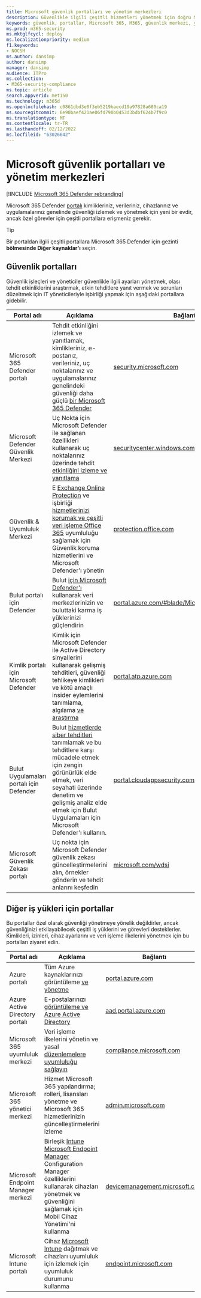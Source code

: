```yaml
---
title: Microsoft güvenlik portalları ve yönetim merkezleri
description: Güvenlikle ilgili çeşitli hizmetleri yönetmek için doğru Microsoft yönetim merkezini veya Microsoft 365 bulun
keywords: güvenlik, portallar, Microsoft 365, M365, güvenlik merkezi, yönetim merkezi, URL, bağlantı, Microsoft 365 Defender, Uç Nokta için Microsoft Defender, Microsoft Defender Güvenlik Merkezi, Kimlik için Microsoft Defender, kimlik için Microsoft Defender Office 365 , MCAS, WDSI, SCC, Intune, MDM, MEM, ASC, Bulut Uygulamaları Güvenliği, Azure AD, güvenlik & merkezi
ms.prod: m365-security
ms.mktglfcycl: deploy
ms.localizationpriority: medium
f1.keywords:
- NOCSH
ms.author: dansimp
author: dansimp
manager: dansimp
audience: ITPro
ms.collection:
- M365-security-compliance
ms.topic: article
search.appverid: met150
ms.technology: m365d
ms.openlocfilehash: c0861dbd3e0f3eb5219baecd19a97828a680ca19
ms.sourcegitcommit: 6e90baef421ae06fd790b0453d3bdbf624b7f9c0
ms.translationtype: MT
ms.contentlocale: tr-TR
ms.lasthandoff: 02/12/2022
ms.locfileid: "63026642"
---
```

# <a name="microsoft-security-portals-and-admin-centers"></a>Microsoft güvenlik portalları ve yönetim merkezleri

[!INCLUDE [Microsoft 365 Defender rebranding](../includes/microsoft-defender.md)]

Microsoft 365 Defender [portalı](microsoft-365-defender.md#the-microsoft-365-defender-portal) kimlikleriniz, verileriniz, cihazlarınız ve uygulamalarınız genelinde güvenliği izlemek ve yönetmek için yeni bir evdir, ancak özel görevler için çeşitli portallara erişmeniz gerekir.

> [!TIP] 
> Bir portaldan ilgili çeşitli portallara Microsoft 365 Defender için gezinti **bölmesinde Diğer kaynaklar'ı** seçin.

## <a name="security-portals"></a>Güvenlik portalları

Güvenlik işleçleri ve yöneticiler güvenlikle ilgili ayarları yönetmek, olası tehdit etkinliklerini araştırmak, etkin tehditlere yanıt vermek ve sorunları düzeltmek için IT yöneticileriyle işbirliği yapmak için aşağıdaki portallara gidebilir.
<p></p>

| Portal adı | Açıklama | Bağlantı |
|---|---|---| 
| Microsoft 365 Defender portalı | Tehdit etkinliğini izlemek ve yanıtlamak, kimlikleriniz, e-postanız, verileriniz, uç noktalarınız ve uygulamalarınız genelindeki güvenliği daha güçlü [bir Microsoft 365 Defender](microsoft-365-defender.md) | [security.microsoft.com](https://security.microsoft.com/) |
| Microsoft Defender Güvenlik Merkezi | Uç Nokta için Microsoft Defender ile sağlanan özellikleri kullanarak uç noktalarınız üzerinde tehdit [etkinliğini izleme ve yanıtlama](/windows/security/threat-protection/microsoft-defender-atp/microsoft-defender-advanced-threat-protection) | [securitycenter.windows.com](https://securitycenter.microsoft.com/) |
| Güvenlik & Uyumluluk Merkezi | E [Exchange Online Protection](../office-365-security/exchange-online-protection-overview.md) ve işbirliği [hizmetlerinizi korumak ve çeşitli veri işleme Office 365](/microsoft-365/security/office-365-security/defender-for-office-365) uyumluluğu sağlamak için Güvenlik koruma hizmetlerini ve Microsoft Defender'ı yönetin | [protection.office.com](https://protection.office.com) |
| Bulut portalı için Defender | Bulut [için Microsoft Defender'ı](/azure/security-center/security-center-intro) kullanarak veri merkezlerinizin ve buluttaki karma iş yüklerinizi güçlendirin | [portal.azure.com/#blade/Microsoft_Azure_Security](https://portal.azure.com/#blade/Microsoft_Azure_Security/SecurityMenuBlade/0) |
| Kimlik portalı için Microsoft Defender | Kimlik için Microsoft Defender ile Active Directory sinyallerini kullanarak gelişmiş tehditleri, güvenliği tehlikeye kimlikleri ve kötü amaçlı insider eylemlerini tanımlama, algılama [ve araştırma](/azure-advanced-threat-protection/what-is-atp) | [portal.atp.azure.com](https://portal.atp.azure.com/) |
| Bulut Uygulamaları portalı için Defender | Bulut [hizmetlerde siber tehditleri](/cloud-app-security/what-is-cloud-app-security) tanımlamak ve bu tehditlere karşı mücadele etmek için zengin görünürlük elde etmek, veri seyahati üzerinde denetim ve gelişmiş analiz elde etmek için Bulut Uygulamaları için Microsoft Defender'ı kullanın. | [portal.cloudappsecurity.com](https://portal.cloudappsecurity.com/) |
| Microsoft Güvenlik Zekası portalı | Uç nokta için Microsoft Defender güvenlik zekası güncelleştirmelerini alın, örnekler gönderin ve tehdit anlarını keşfedin | [microsoft.com/wdsi](https://microsoft.com/wdsi) |

## <a name="portals-for-other-workloads"></a>Diğer iş yükleri için portallar

Bu portallar özel olarak güvenliği yönetmeye yönelik değildirler, ancak güvenliğinizi etkilayabilecek çeşitli iş yüklerini ve görevleri desteklerler. Kimlikleri, izinleri, cihaz ayarlarını ve veri işleme ilkelerini yönetmek için bu portalları ziyaret edin.
<p></p>

| Portal adı | Açıklama | Bağlantı | 
|---|---|---| 
| Azure portalı | Tüm Azure kaynaklarınızı görüntüleme [ve yönetme](/azure/azure-resource-manager/management/overview)  | [portal.azure.com](https://portal.azure.com/) |
| Azure Active Directory portalı | E-postalarınızı [görüntüleme ve Azure Active Directory](/azure/active-directory/fundamentals/active-directory-whatis) | [aad.portal.azure.com](https://aad.portal.azure.com/) |
| Microsoft 365 uyumluluk merkezi | Veri işleme ilkelerini yönetin ve yasal [düzenlemelere uyumluluğu sağlayın](/compliance/regulatory/offering-home) | [compliance.microsoft.com](https://compliance.microsoft.com/) |
| Microsoft 365 yönetici merkezi | Hizmet Microsoft 365 yapılandırma; rolleri, lisansları yönetme ve Microsoft 365 hizmetlerinizin güncelleştirmelerini izleme | [admin.microsoft.com](https://go.microsoft.com/fwlink/p/?linkid=2166757) |
| Microsoft Endpoint Manager merkezi | Birleşik [Intune Microsoft Endpoint Manager](/mem/configmgr/) Configuration Manager özelliklerini kullanarak cihazları yönetmek ve güvenliğini sağlamak için Mobil Cihaz Yönetimi'ni kullanma | [devicemanagement.microsoft.com](https://devicemanagement.microsoft.com/) |
| Microsoft Intune portalı | Cihaz [Microsoft Intune](/intune/fundamentals/what-is-intune) dağıtmak ve cihazları uyumluluk için izlemek için uyumluluk durumunu kullanma | [endpoint.microsoft.com](https://endpoint.microsoft.com/#blade/Microsoft_Intune_DeviceSettings/DevicesMenu/overview)
